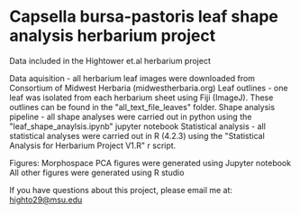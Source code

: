 # Capsella bursa-pastoris leaf shape analysis herbarium project
Data included in the Hightower et.al herbarium project

Data aquisition - all herbarium leaf images were downloaded from Consortium of Midwest Herbaria (midwestherbaria.org)
Leaf outlines - one leaf was isolated from each herbarium sheet using Fiji (ImageJ). These outlines can be found in the "all_text_file_leaves" folder. 
Shape analysis pipeline - all shape analyses were carried out in python using the "leaf_shape_anaylsis.ipynb" jupyter notebook 
Statistical analysis - all statistical analyses were carried out in R (4.2.3) using the "Statistical Analysis for Herbarium Project V1.R" r script. 

Figures: 
Morphospace PCA figures were generated using Jupyter notebook
All other figures were generated using R studio

If you have questions about this project, please email me at: highto29@msu.edu
